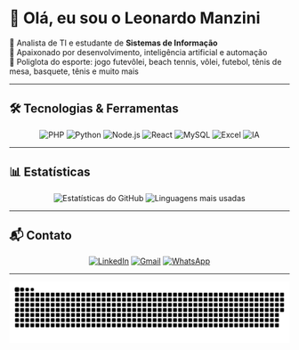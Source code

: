 # 👋 Olá, eu sou o Leonardo Manzini  

📌 Analista de TI e estudante de **Sistemas de Informação**  
🚀 Apaixonado por desenvolvimento, inteligência artificial e automação  
🏐 Poliglota do esporte: jogo futevôlei, beach tennis, vôlei, futebol, tênis de mesa, basquete, tênis e muito mais  

---

## 🛠️ Tecnologias & Ferramentas  

<div align="center">

![PHP](https://img.shields.io/badge/PHP-777BB4?style=for-the-badge&logo=php&logoColor=white)
![Python](https://img.shields.io/badge/Python-3776AB?style=for-the-badge&logo=python&logoColor=white)
![Node.js](https://img.shields.io/badge/Node.js-339933?style=for-the-badge&logo=nodedotjs&logoColor=white)
![React](https://img.shields.io/badge/React-61DAFB?style=for-the-badge&logo=react&logoColor=black)
![MySQL](https://img.shields.io/badge/MySQL-4479A1?style=for-the-badge&logo=mysql&logoColor=white)
![Excel](https://img.shields.io/badge/Excel-217346?style=for-the-badge&logo=microsoft-excel&logoColor=white)
![IA](https://img.shields.io/badge/Inteligência%20Artificial-FF6F61?style=for-the-badge&logo=openai&logoColor=white)

</div>  

---

## 📊 Estatísticas

<div align="center">
  <img height="180em" width="49%" src="https://github-readme-stats.vercel.app/api?username=leomanzini-dev&show_icons=true&theme=radical" alt="Estatísticas do GitHub"/>
  <img height="180em" width="49%" src="https://github-readme-stats.vercel.app/api/top-langs/?username=leomanzini-dev&layout=compact&theme=radical" alt="Linguagens mais usadas"/>
</div>  

---

## 📬 Contato  

<div align="center">

[![LinkedIn](https://img.shields.io/badge/LinkedIn-0077B5?style=for-the-badge&logo=linkedin&logoColor=white)](https://www.linkedin.com/in/leonardo-emanuel-manzini/)
[![Gmail](https://img.shields.io/badge/Email-D14836?style=for-the-badge&logo=gmail&logoColor=white)](mailto:leonardomanzini08@gmail.com)
[![WhatsApp](https://img.shields.io/badge/WhatsApp-25D366?style=for-the-badge&logo=whatsapp&logoColor=white)](https://wa.me/5516992837110)

</div>  

---

<div align="center">

![Pac-Man snake animation](https://github.com/leomanzini-dev/leomanzini-dev/blob/output/github-contribution-grid-snake.svg)

</div>
